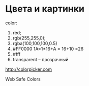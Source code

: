# Цвета и картинки

color:
1) red;
2) rgb(255,255,0);
3) rgba(100,100,100,0.5)
4) #FF0000
1A=1*16+A = 16+10 =26
5) #fff
6) transparent – прозрачный

http://colorpicker.com

Web Safe Colors